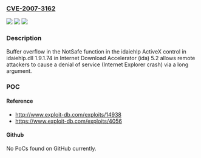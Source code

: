 ### [CVE-2007-3162](https://cve.mitre.org/cgi-bin/cvename.cgi?name=CVE-2007-3162)
![](https://img.shields.io/static/v1?label=Product&message=n%2Fa&color=blue)
![](https://img.shields.io/static/v1?label=Version&message=n%2Fa&color=blue)
![](https://img.shields.io/static/v1?label=Vulnerability&message=n%2Fa&color=brighgreen)

### Description

Buffer overflow in the NotSafe function in the idaiehlp ActiveX control in idaiehlp.dll 1.9.1.74 in Internet Download Accelerator (ida) 5.2 allows remote attackers to cause a denial of service (Internet Explorer crash) via a long argument.

### POC

#### Reference
- http://www.exploit-db.com/exploits/14938
- https://www.exploit-db.com/exploits/4056

#### Github
No PoCs found on GitHub currently.


